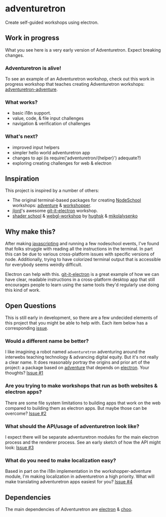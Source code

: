 # adventuretron

Create self-guided workshops using electron.

## Work in progress

What you see here is a very early version of Adventuretron. Expect breaking changes.

### Adventuretron is alive!

To see an example of an Adventuretron workshop, check out this work in progress workshop that teaches creating Adventuretron workshops: [adventuretron-adventure](https://github.com/sethvincent/adventuretron-adventure).

### What works?

- basic i18n support.
- value, code, & file input challenges
- navigation & verification of challenges

### What's next?

- improved input helpers
- simpler hello world adventuretron app
- changes to api (is require('adventuretron/{helper}') adequate?)
- exploring creating challenges for web & electron

## Inspiration

This project is inspired by a number of others:

- The original terminal-based packages for creating [NodeSchool](http://nodeschool.io/#workshoppers) workshops: [adventure](https://github.com/substack/adventure) & [workshopper](https://github.com/workshopper/workshopper).
- [jlord](https://github.com/jlord)'s awesome [git-it-electron](https://github.com/jlord/git-it-electron) workshop.
- [shader school](https://github.com/stackgl/shader-school) & [webgl-workshop](https://github.com/stackgl/webgl-workshop) by [hughsk](https://github.com/hughsk) & [mikolalysenko](https://github.com/mikolalysenko)

## Why make this?

After making [javascripting](https://github.com/sethvincent/javascripting) and running a few nodeschool events, I've found that folks struggle with reading all the instructions in the terminal. In part this can be due to various cross-platform issues with specific versions of node. Additionally, trying to have colorized terminal output that is accessible for everybody seems weirdly difficult.

Electron can help with this. [git-it-electron](https://github.com/jlord/git-it-electron) is a great example of how we can have clear, readable instructions in a cross-platform desktop app that still encourages people to learn using the same tools they'd regularly use doing this kind of work.

## Open Questions

This is still early in development, so there are a few undecided elements of this project that you might be able to help with. Each item below has a corresponding [issue](https://github.com/sethvincent/adventuretron/issues).

### Would a different name be better?

I like imagining a robot named `adventuretron` adventuring around the interwebs teaching technology & advancing digital equity. But it's not really a clear name. It does reasonably portray the origins and prior art of the project: a package based on [adventure](https://github.com/substack/adventure) that depends on [electron](http://electron.atom.io). Your thoughts?
[Issue #1](https://github.com/sethvincent/adventuretron/issues/1)

### Are you trying to make workshops that run as both websites & electron apps?

There are some file system limitations to building apps that work on the web compared to building them as electron apps. But maybe those can be overcome?
[Issue #2](https://github.com/sethvincent/adventuretron/issues/2)

### What should the API/usage of adventuretron look like?

I expect there will be separate adventuretron modules for the main electron process and the renderer process. See an early sketch of how the API might look: [Issue #3](https://github.com/sethvincent/adventuretron/issues/3)

### What do you need to make localization easy?

Based in part on the i18n implementation in the workshopper-adventure module, I'm making localization in adventuretron a high priority. What will make translating adventuretron apps easiest for you? [Issue #4](https://github.com/sethvincent/adventuretron/issues/4)

## Dependencies

The main dependencies of Adventuretron are [electron](http://electron.atom.io/) & [choo](https://github.com/yoshuawuyts/choo).

